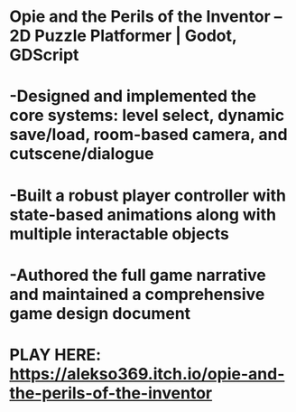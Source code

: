 # Opie and the Perils of the Inventor – 2D Puzzle Platformer | Godot, GDScript
#  -Designed and implemented the core systems: level select, dynamic save/load, room-based camera, and cutscene/dialogue
#  -Built a robust player controller with state-based animations along with multiple interactable objects
#  -Authored the full game narrative and maintained a comprehensive game design document
#
# PLAY HERE: https://alekso369.itch.io/opie-and-the-perils-of-the-inventor
